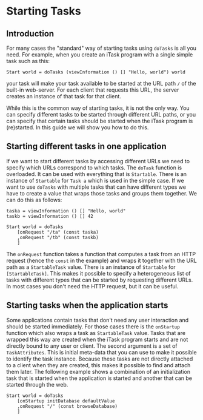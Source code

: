 # Starting Tasks #

## Introduction ##
For many cases the "standard" way of starting tasks using `doTasks` is all you need.
For example, when you create an iTask program with a single simple task such as this:
```Clean
Start world = doTasks (viewInformation () [] "Hello, world") world
```
your task will make your task available to be started at the URL path `/` of the built-in web-server.
For each client that requests this URL, the server creates an instance of that task for that client.

While this is the common way of starting tasks, it is not the only way.
You can specify different tasks to be started through different URL paths, or you can specify that certain tasks should be started when the iTask program is (re)started.
In this guide we will show you how to do this.

## Starting different tasks in one application ##
If we want to start different tasks by accessing different URLs we need to specify which URLs correspond to which tasks.
The `doTask` function is overloaded. It can be used with everything that is `Startable`.
There is an instance of `Startable` for `Task a` which is used in the simple case.
If we want to use `doTasks` with multiple tasks that can have different types we have to create a value that
wraps those tasks and groups them together.
We can do this as follows:
```Clean
taska = viewInformation () [] "Hello, world"
taskb = viewInformation () [] 42

Start world = doTasks
	[onRequest "/ta" (const taska)
    ,onRequest "/tb" (const taskb)
	]
```
The `onRequest` function takes a function that computes a task from an HTTP request (hence the `const` in the example) and wraps it together with the URL path as a `StartableTask` value.
There is an instance of `Startable` for `[StartableTask]`.
This makes it possible to specify a heterogeneous list of tasks with different types that can be started by requesting different URLs. In most cases you don't need the HTTP request, but it can be useful.

## Starting tasks when the application starts ##
Some applications contain tasks that don't need any user interaction and should be started immediately.
For those cases there is the `onStartup` function which also wraps a task as `StartableTask` value.
Tasks that are wrapped this way are created when the iTask program starts and are not directly bound to any user or client. The second argument is a set of `TaskAttributes`.
This is initial meta-data that you can use to make it possible to identify the task instance.
Because these tasks are not directly attached to a client when they are created, this makes it possible to find and attach them later.
The following example shows a combination of an initialization task that is started when the application is started and another that can be started through the web.

```Clean
Start world = doTasks
	[onStartup initDatabase defaultValue
	,onRequest "/" (const browseDatabase)
	]
```
